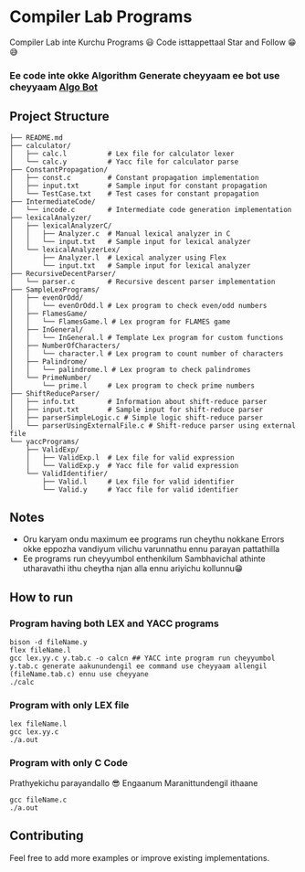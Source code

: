 # Compiler Lab Programs

Compiler Lab inte Kurchu Programs 😃
Code isttappettaal Star and Follow 😁😅    
### Ee code inte okke Algorithm Generate cheyyaam ee bot use cheyyaam [Algo Bot](https://aistudio.instagram.com/ai/1262652039317488?utm_source=ai_agent)


## Project Structure

```
├── README.md
├── calculator/
│   ├── calc.l          # Lex file for calculator lexer
│   └── calc.y          # Yacc file for calculator parse
├── ConstantPropagation/
│   ├── const.c         # Constant propagation implementation
│   ├── input.txt       # Sample input for constant propagation
│   └── TestCase.txt    # Test cases for constant propagation
├── IntermediateCode/
│   └── incode.c        # Intermediate code generation implementation
├── lexicalAnalyzer/
│   ├── lexicalAnalyzerC/
│   │   ├── Analyzer.c  # Manual lexical analyzer in C
│   │   └── input.txt   # Sample input for lexical analyzer
│   └── lexicalAnalyzerLex/
│       ├── Analyzer.l  # Lexical analyzer using Flex
│       └── input.txt   # Sample input for lexical analyzer
├── RecursiveDecentParser/
│   └── parser.c        # Recursive descent parser implementation
├── SampleLexPrograms/
│   ├── evenOrOdd/
│   │   └── evenOrOdd.l # Lex program to check even/odd numbers
│   ├── FlamesGame/
│   │   └── FlamesGame.l # Lex program for FLAMES game
│   ├── InGeneral/
│   │   └── InGeneral.l # Template Lex program for custom functions
│   ├── NumberOfCharacters/
│   │   └── character.l # Lex program to count number of characters
│   ├── Palindrome/
│   │   └── palindrome.l # Lex program to check palindromes
│   └── PrimeNumber/
│       └── prime.l     # Lex program to check prime numbers
├── ShiftReduceParser/
│   ├── info.txt        # Information about shift-reduce parser
│   ├── input.txt       # Sample input for shift-reduce parser
│   ├── parserSimpleLogic.c # Simple logic shift-reduce parser
│   └── parserUsingExternalFile.c # Shift-reduce parser using external file
└── yaccPrograms/
    ├── ValidExp/
    │   ├── ValidExp.l  # Lex file for valid expression
    │   └── ValidExp.y  # Yacc file for valid expression
    └── ValidIdentifier/
        ├── Valid.l     # Lex file for valid identifier
        └── Valid.y     # Yacc file for valid identifier
```

## Notes

- Oru karyam ondu maximum ee programs run cheythu nokkane Errors okke eppozha vandiyum vilichu varunnathu ennu parayan pattathilla
- Ee programs run cheyyumbol enthenkilum Sambhavichal athinte utharavathi ithu cheytha njan alla ennu ariyichu kollunnu😁

## How to run
### Program having both LEX and YACC programs
```
bison -d fileName.y  
flex fileName.l        
gcc lex.yy.c y.tab.c -o calcn ## YACC inte program run cheyyumbol y.tab.c generate aakunundengil ee command use cheyyaam allengil (fileName.tab.c) ennu use cheyyane
./calc
```

### Program with only LEX file
```
lex fileName.l
gcc lex.yy.c
./a.out
```
### Program with only C Code
Prathyekichu parayandallo 😎
Engaanum Maranittundengil ithaane
```
gcc fileName.c
./a.out
```
## Contributing

Feel free to add more examples or improve existing implementations.
